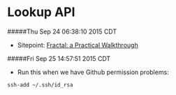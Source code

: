 # Lookup API

#####Thu Sep 24 06:38:10 2015 CDT
* Sitepoint: [Fractal: a Practical Walkthrough](http://www.sitepoint.com/fractal-practical-walkthrough/)

#####Fri Sep 25 14:57:51 2015 CDT
* Run this when we have Github permission problems:
```
ssh-add ~/.ssh/id_rsa 
```
